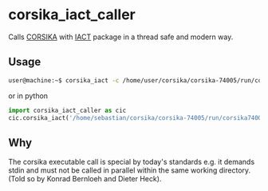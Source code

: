 # corsika_iact_caller

Calls [CORSIKA](https://www.ikp.kit.edu/corsika/) with [IACT](https://www.mpi-hd.mpg.de/hfm/~bernlohr/iact-atmo/) package in a thread safe and modern way.

## Usage
```bash
user@machine:~$ corsika_iact -c /home/user/corsika/corsika-74005/run/corsika74005Linux_QGSII_urqmd -i corsika_input_card.txt 
```

or in python
```python
import corsika_iact_caller as cic
cic.corsika_iact('/home/sebastian/corsika/corsika-74005/run/corsika74005Linux_QGSII_urqmd', '/home/sebastian/corsika/thebiglebowsky_corsika_input_card.txt')
```

## Why
The corsika executable call is special by today's standards e.g. it demands stdin and must not be called in parallel within the same working directory. (Told so by Konrad Bernloeh and Dieter Heck).

